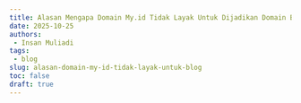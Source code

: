 ```yaml
---
title: Alasan Mengapa Domain My.id Tidak Layak Untuk Dijadikan Domain Blog
date: 2025-10-25
authors:
 - Insan Muliadi
tags: 
 - blog
slug: alasan-domain-my-id-tidak-layak-untuk-blog
toc: false
draft: true
---
```


